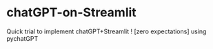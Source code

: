 # chatGPT-on-Streamlit
Quick trial to implement chatGPT+Streamlit ! [zero expectations] using pychatGPT

